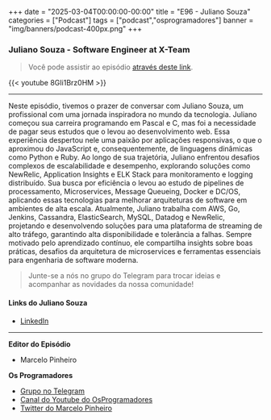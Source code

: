 +++
date = "2025-03-04T00:00:00-00:00"
title = "E96 - Juliano Souza"
categories = ["Podcast"]
tags = ["podcast","osprogramadores"]
banner = "img/banners/podcast-400px.png"
+++

###  Juliano Souza - Software Engineer at X-Team
> Você pode assistir ao episódio [através deste link](https://www.youtube.com/watch?v=8GIi1Brz0HM).

{{< youtube 8GIi1Brz0HM >}}

___

Neste episódio, tivemos o prazer de conversar com Juliano Souza, um profissional com uma jornada inspiradora no mundo da tecnologia. Juliano começou sua carreira programando em Pascal e C, mas foi a necessidade de pagar seus estudos que o levou ao desenvolvimento web. Essa experiência despertou nele uma paixão por aplicações responsivas, o que o aproximou do JavaScript e, consequentemente, de linguagens dinâmicas como Python e Ruby.
Ao longo de sua trajetória, Juliano enfrentou desafios complexos de escalabilidade e desempenho, explorando soluções como NewRelic, Application Insights e ELK Stack para monitoramento e logging distribuído. Sua busca por eficiência o levou ao estudo de pipelines de processamento, Microservices, Message Queueing, Docker e DC/OS, aplicando essas tecnologias para melhorar arquiteturas de software em ambientes de alta escala.
Atualmente, Juliano trabalha com AWS, Go, Jenkins, Cassandra, ElasticSearch, MySQL, Datadog e NewRelic, projetando e desenvolvendo soluções para uma plataforma de streaming de alto tráfego, garantindo alta disponibilidade e tolerância a falhas. Sempre motivado pelo aprendizado contínuo, ele compartilha insights sobre boas práticas, desafios da arquitetura de microservices e ferramentas essenciais para engenharia de software moderna.

> Junte-se a nós no grupo do Telegram para trocar ideias e acompanhar as novidades da nossa comunidade!

#### Links do Juliano Souza

* [LinkedIn](https://www.linkedin.com/in/juliano-silva-de-souza/)

___


**Editor do Episódio**

- Marcelo Pinheiro

**Os Programadores**

- [Grupo no Telegram](https://t.me/osprogramadores)
- [Canal do Youtube do OsProgramadores](https://www.youtube.com/channel/UCt_YNYGl6K5yNXlXEQDdwWg?view_as=subscriber)
- [Twitter do Marcelo Pinheiro](https://twitter.com/mpinheir)
